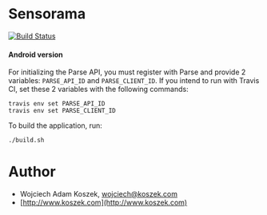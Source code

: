 # Sensorama

[![Build Status](https://travis-ci.org/wkoszek/sensorama.svg?branch=master)](https://travis-ci.org/wkoszek/sensorama)

#### Android version

For initializing the Parse API, you must register with Parse and provide 2
variables: `PARSE_API_ID` and `PARSE_CLIENT_ID`. If you intend to run with
Travis CI, set these 2 variables with the following commands:

	travis env set PARSE_API_ID
	travis env set PARSE_CLIENT_ID

To build the application, run:

	./build.sh


# Author

- Wojciech Adam Koszek, [wojciech@koszek.com](mailto:wojciech@koszek.com)
- [http://www.koszek.com](http://www.koszek.com)
